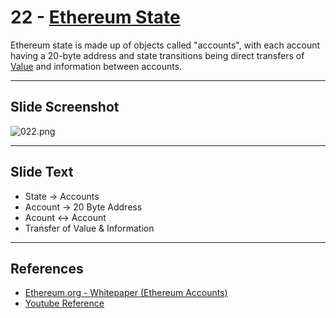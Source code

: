 # 22 - [Ethereum State](Ethereum%20State.md)

Ethereum state is made up of objects called "accounts", with each account having a 20-byte address and state transitions being direct transfers of [Value](Value.md) and information between accounts. 

___
## Slide Screenshot
![022.png](../images/ethereum101/022.png)
___
## Slide Text
- State -> Accounts
- Account -> 20 Byte Address
- Acount <-> Account
- Transfer of Value & Information
___
## References
- [Ethereum.org - Whitepaper (Ethereum Accounts)](https://ethereum.org/en/whitepaper/#ethereum-accounts)
- [Youtube Reference](https://youtu.be/zIeBfuXxuWs?t=63)